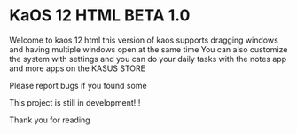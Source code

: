 # KaOS 12 HTML BETA 1.0

Welcome to kaos 12 html
this version of kaos supports dragging windows and having multiple windows open at the same time
You can also customize the system with settings
and you can do your daily tasks with the notes app and more apps on the KASUS STORE

Please report bugs if you found some

This project is still in development!!!

Thank you for reading
